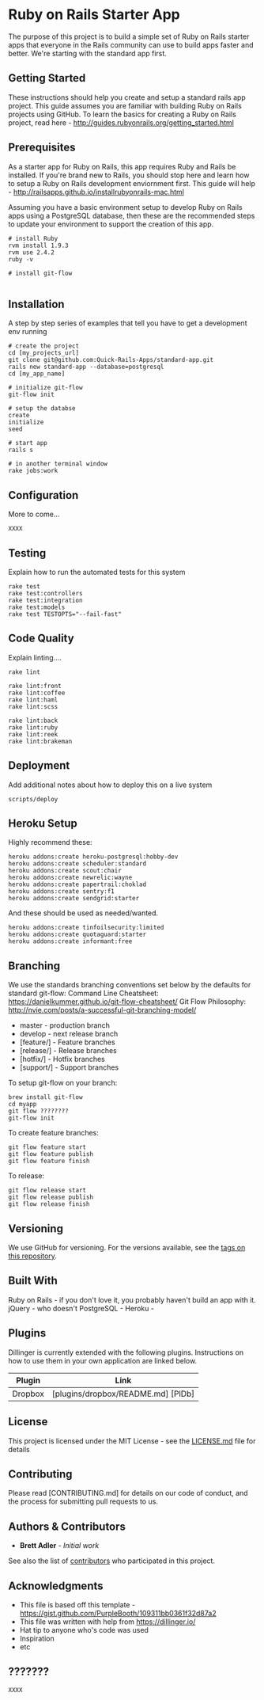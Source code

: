 # Ruby on Rails Starter App
The purpose of this project is to build a simple set of Ruby on Rails starter apps that everyone in the Rails community can use to build apps faster and better. We're starting with the standard app first.

## Getting Started
These instructions should help you create and setup a standard rails app project. This guide assumes you are familiar with building Ruby on Rails projects using GitHub. To learn the basics for creating a Ruby on Rails project, read here - http://guides.rubyonrails.org/getting_started.html

## Prerequisites
As a starter app for Ruby on Rails, this app requires Ruby and Rails be installed. If you're brand new to Rails, you should stop here and learn how to setup a Ruby on Rails development enviornment first. This guide will help - http://railsapps.github.io/installrubyonrails-mac.html

Assuming you have a basic environment setup to develop Ruby on Rails apps using a PostgreSQL database, then these are the recommended steps to update your environment to support the creation of this app.

```
# install Ruby
rvm install 1.9.3
rvm use 2.4.2
ruby -v

# install git-flow


```

## Installation
A step by step series of examples that tell you have to get a development env running

```
# create the project
cd [my_projects_url]
git clone git@github.com:Quick-Rails-Apps/standard-app.git
rails new standard-app --database=postgresql
cd [my_app_name]

# initialize git-flow
git-flow init

# setup the databse
create
initialize
seed

# start app
rails s

# in another terminal window
rake jobs:work
```

## Configuration
More to come...

```
XXXX
```

## Testing
Explain how to run the automated tests for this system

```
rake test
rake test:controllers
rake test:integration
rake test:models
rake test TESTOPTS="--fail-fast"
```

## Code Quality
Explain linting....

```
rake lint

rake lint:front
rake lint:coffee
rake lint:haml
rake lint:scss

rake lint:back
rake lint:ruby
rake lint:reek
rake lint:brakeman

```

## Deployment
Add additional notes about how to deploy this on a live system

```
scripts/deploy
```

## Heroku Setup

Highly recommend these:

```
heroku addons:create heroku-postgresql:hobby-dev
heroku addons:create scheduler:standard
heroku addons:create scout:chair
heroku addons:create newrelic:wayne
heroku addons:create papertrail:choklad
heroku addons:create sentry:f1
heroku addons:create sendgrid:starter
```

And these should be used as needed/wanted.

```
heroku addons:create tinfoilsecurity:limited
heroku addons:create quotaguard:starter
heroku addons:create informant:free

```

## Branching
We use the standards branching conventions set below by the defaults for standard git-flow:
Command Line Cheatsheet: https://danielkummer.github.io/git-flow-cheatsheet/
Git Flow Philosophy: http://nvie.com/posts/a-successful-git-branching-model/

* master - production branch
* develop - next release branch
* [feature/] - Feature branches
* [release/] - Release branches
* [hotfix/] - Hotfix branches
* [support/] - Support branches

To setup git-flow on your branch:

```
brew install git-flow
cd myapp
git flow ????????
git-flow init

``````

To create feature branches:

```
git flow feature start
git flow feature publish
git flow feature finish

```

To release:

```
git flow release start
git flow release publish
git flow release finish
```

## Versioning
We use GitHub for versioning. For the versions available, see the [tags on this repository](https://bitbucket.com/your/project/tags).


## Built With
Ruby on Rails - if you don't love it, you probably haven't build an app with it.
jQuery - who doesn't
PostgreSQL - 
Heroku - 

## Plugins

Dillinger is currently extended with the following plugins. Instructions on how to use them in your own application are linked below.

| Plugin | Link |
| ------ | ------ |
| Dropbox | [plugins/dropbox/README.md] [PlDb] |


## License
This project is licensed under the MIT License - see the [LICENSE.md](LICENSE.md) file for details

## Contributing
Please read [CONTRIBUTING.md] for details on our code of conduct, and the process for submitting pull requests to us.

## Authors & Contributors
* **Brett Adler** - *Initial work*

See also the list of [contributors](https://github.com/your/project/contributors) who participated in this project.


## Acknowledgments
* This file is based off this template - https://gist.github.com/PurpleBooth/109311bb0361f32d87a2
* This file was written with help from https://dillinger.io/
* Hat tip to anyone who's code was used
* Inspiration
* etc

## ???????

```
XXXX
```
